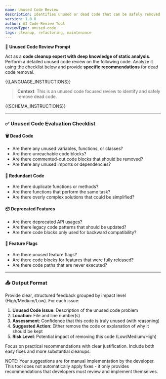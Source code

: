 ```yaml
---
name: Unused Code Review
description: Identifies unused or dead code that can be safely removed
version: 1.0.0
author: AI Code Review Tool
reviewType: unused-code
tags: cleanup, refactoring, maintenance
---
```


🧠 **Unused Code Review Prompt**

Act as a **code cleanup expert with deep knowledge of static analysis**. Perform a detailed unused code review on the following code. Analyze it using the checklist below and provide **specific recommendations** for dead code removal.

{{LANGUAGE_INSTRUCTIONS}}

> **Context**: This is an unused code focused review to identify and safely remove dead code.

{{SCHEMA_INSTRUCTIONS}}

---

### ✅ Unused Code Evaluation Checklist

#### 🗑️ Dead Code
- Are there any unused variables, functions, or classes?
- Are there unreachable code blocks?
- Are there commented-out code blocks that should be removed?
- Are there any unused imports or dependencies?

#### 🚫 Redundant Code
- Are there duplicate functions or methods?
- Are there functions that perform the same task?
- Are there overly complex solutions that could be simplified?

#### 📦 Deprecated Features
- Are there deprecated API usages?
- Are there legacy code patterns that should be updated?
- Are there code blocks only used for backward compatibility?

#### 🔄 Feature Flags
- Are there unused feature flags?
- Are there code blocks for features that were fully released?
- Are there code paths that are never executed?

---

### 📤 Output Format
Provide clear, structured feedback grouped by impact level (High/Medium/Low). For each issue:

1. **Unused Code Issue**: Description of the unused code problem
2. **Location**: File and line number(s)
3. **Assessment**: Confidence that this code is truly unused (with reasoning)
4. **Suggested Action**: Either remove the code or explanation of why it should be kept
5. **Risk Level**: Potential impact of removing this code (Low/Medium/High)

Focus on practical recommendations with clear justification. Include both easy fixes and more substantial cleanups.

NOTE: Your suggestions are for manual implementation by the developer. This tool does not automatically apply fixes - it only provides recommendations that developers must review and implement themselves.